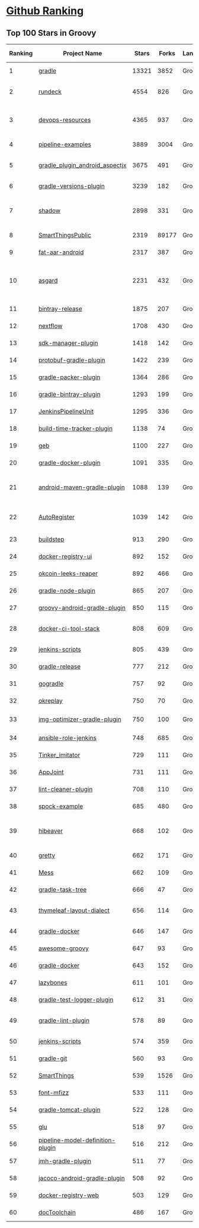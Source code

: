 [Github Ranking](../README.md)
==========

## Top 100 Stars in Groovy

| Ranking | Project Name | Stars | Forks | Language | Open Issues | Description | Last Commit |
| ------- | ------------ | ----- | ----- | -------- | ----------- | ----------- | ----------- |
| 1 | [gradle](https://github.com/gradle/gradle) | 13321 | 3852 | Groovy | 1952 | Adaptable, fast automation for all | 2022-04-29T21:36:11Z |
| 2 | [rundeck](https://github.com/rundeck/rundeck) | 4554 | 826 | Groovy | 483 | Enable Self-Service Operations: Give specific users access to your existing tools, services, and scripts | 2022-04-29T20:15:01Z |
| 3 | [devops-resources](https://github.com/bregman-arie/devops-resources) | 4365 | 937 | Groovy | 6 | DevOps resources - Linux, Jenkins, AWS, SRE, Prometheus, Docker, Python, Ansible, Git, Kubernetes, Terraform, OpenStack, SQL, NoSQL, Azure, GCP | 2022-04-29T19:09:02Z |
| 4 | [pipeline-examples](https://github.com/jenkinsci/pipeline-examples) | 3889 | 3004 | Groovy | 0 | A collection of examples, tips and tricks and snippets of scripting for the Jenkins Pipeline plugin | 2022-02-02T03:32:07Z |
| 5 | [gradle_plugin_android_aspectjx](https://github.com/HujiangTechnology/gradle_plugin_android_aspectjx) | 3675 | 491 | Groovy | 147 | A Android gradle plugin that effects AspectJ on Android project and can hook methods in Kotlin, aar and jar file. | 2021-09-15T07:40:48Z |
| 6 | [gradle-versions-plugin](https://github.com/ben-manes/gradle-versions-plugin) | 3239 | 182 | Groovy | 69 | Gradle plugin to discover dependency updates | 2022-04-29T22:01:16Z |
| 7 | [shadow](https://github.com/johnrengelman/shadow) | 2898 | 331 | Groovy | 208 | Gradle plugin to create fat/uber JARs, apply file transforms, and relocate packages for applications and libraries. Gradle version of Maven's Shade plugin. | 2022-04-27T09:04:16Z |
| 8 | [SmartThingsPublic](https://github.com/SmartThingsCommunity/SmartThingsPublic) | 2319 | 89177 | Groovy | 58 | SmartThings open-source DeviceTypeHandlers and SmartApps code | 2022-04-29T12:01:00Z |
| 9 | [fat-aar-android](https://github.com/kezong/fat-aar-android) | 2317 | 387 | Groovy | 125 | A gradle plugin that merge dependencies into the final aar file works with AGP 3.+ | 2022-03-11T20:45:31Z |
| 10 | [asgard](https://github.com/Netflix/asgard) | 2231 | 432 | Groovy | 87 | [Asgard is deprecated at Netflix. We use Spinnaker ( www.spinnaker.io ).] Web interface for application deployments and cloud management in Amazon Web Services (AWS). Binary download: http://github.com/Netflix/asgard/releases | 2017-08-09T13:59:02Z |
| 11 | [bintray-release](https://github.com/novoda/bintray-release) | 1875 | 207 | Groovy | 0 | A helper for releasing from gradle up to bintray | 2022-02-11T06:01:47Z |
| 12 | [nextflow](https://github.com/nextflow-io/nextflow) | 1708 | 430 | Groovy | 191 | A DSL for data-driven computational pipelines | 2022-04-29T22:16:07Z |
| 13 | [sdk-manager-plugin](https://github.com/JakeWharton/sdk-manager-plugin) | 1418 | 142 | Groovy | 33 | DEPRECATED Gradle plugin which downloads and manages your Android SDK. | 2016-10-07T23:07:08Z |
| 14 | [protobuf-gradle-plugin](https://github.com/google/protobuf-gradle-plugin) | 1422 | 239 | Groovy | 69 | Protobuf Plugin for Gradle | 2022-04-28T21:24:38Z |
| 15 | [gradle-packer-plugin](https://github.com/mcxiaoke/gradle-packer-plugin) | 1364 | 286 | Groovy | 2 | Android渠道打包工具 | 2019-01-23T04:53:39Z |
| 16 | [gradle-bintray-plugin](https://github.com/bintray/gradle-bintray-plugin) | 1293 | 199 | Groovy | 157 | None | 2021-01-15T07:39:45Z |
| 17 | [JenkinsPipelineUnit](https://github.com/jenkinsci/JenkinsPipelineUnit) | 1295 | 336 | Groovy | 88 | Framework for unit testing Jenkins pipelines  | 2022-04-21T12:14:06Z |
| 18 | [build-time-tracker-plugin](https://github.com/passy/build-time-tracker-plugin) | 1138 | 74 | Groovy | 20 | Gradle plugin to continuously track and report your build times | 2019-05-28T13:34:49Z |
| 19 | [geb](https://github.com/geb/geb) | 1100 | 227 | Groovy | 0 | Very Groovy Browser Automation | 2022-04-18T17:43:54Z |
| 20 | [gradle-docker-plugin](https://github.com/bmuschko/gradle-docker-plugin) | 1091 | 335 | Groovy | 17 | Gradle plugin for managing Docker images and containers. | 2022-04-19T20:01:06Z |
| 21 | [android-maven-gradle-plugin](https://github.com/dcendents/android-maven-gradle-plugin) | 1088 | 139 | Groovy | 28 | Abandoned. This is now supported by the android build plugin: https://developer.android.com/studio/build/maven-publish-plugin | 2020-05-18T14:16:50Z |
| 22 | [AutoRegister](https://github.com/luckybilly/AutoRegister) | 1039 | 142 | Groovy | 10 | 基于字节码插桩，在Android中实现跨module自动注册的gradle插件，可用于模块解耦。已应用于ARouter和CC | 2022-03-25T07:39:55Z |
| 23 | [buildstep](https://github.com/progrium/buildstep) | 913 | 290 | Groovy | 10 | Buildstep uses Docker and Buildpacks to build applications like Heroku | 2018-06-11T16:57:09Z |
| 24 | [docker-registry-ui](https://github.com/atcol/docker-registry-ui) | 892 | 152 | Groovy | 37 | A web frontend/UI for easy private/local Docker Registry integration | 2020-05-18T20:32:50Z |
| 25 | [okcoin-leeks-reaper](https://github.com/richox/okcoin-leeks-reaper) | 892 | 466 | Groovy | 9 | OKCoin韭菜收割机 | 2017-02-08T08:27:40Z |
| 26 | [gradle-node-plugin](https://github.com/srs/gradle-node-plugin) | 865 | 207 | Groovy | 175 | Gradle plugin for integrating NodeJS in your build. :rocket: | 2021-03-25T18:02:23Z |
| 27 | [groovy-android-gradle-plugin](https://github.com/groovy/groovy-android-gradle-plugin) | 850 | 115 | Groovy | 4 | A Gradle plugin to support the Groovy language for building Android apps | 2020-03-23T17:05:12Z |
| 28 | [docker-ci-tool-stack](https://github.com/marcelbirkner/docker-ci-tool-stack) | 808 | 609 | Groovy | 8 | Docker Infrastructure via docker-compose (Jenkins, SonarQube, Nexus, GitLab, Selenium Grid) | 2020-12-13T08:47:36Z |
| 29 | [jenkins-scripts](https://github.com/jenkinsci/jenkins-scripts) | 805 | 439 | Groovy | 2 | Scripts in Groovy, shell, Ruby, Python, whatever for managing/interacting with Jenkins | 2020-05-06T09:40:27Z |
| 30 | [gradle-release](https://github.com/researchgate/gradle-release) | 777 | 212 | Groovy | 117 | gradle-release is a plugin for providing a Maven-like release process for projects using Gradle | 2022-04-01T15:31:33Z |
| 31 | [gogradle](https://github.com/gogradle/gogradle) | 757 | 92 | Groovy | 92 | A Gradle Plugin Providing Full Support for Go | 2021-10-11T18:44:58Z |
| 32 | [okreplay](https://github.com/airbnb/okreplay) | 750 | 70 | Groovy | 17 | 📼 Record and replay OkHttp network interaction in your tests. | 2022-03-19T17:54:27Z |
| 33 | [img-optimizer-gradle-plugin](https://github.com/chenenyu/img-optimizer-gradle-plugin) | 750 | 100 | Groovy | 0 | 一款用于优化png图片的gradle插件，有效减少APK体积，支持极限压缩和无损压缩。 | 2022-02-21T12:34:52Z |
| 34 | [ansible-role-jenkins](https://github.com/geerlingguy/ansible-role-jenkins) | 748 | 685 | Groovy | 4 | Ansible Role - Jenkins CI | 2022-03-18T21:28:21Z |
| 35 | [Tinker_imitator](https://github.com/zzz40500/Tinker_imitator) | 729 | 111 | Groovy | 6 | (UNMAINTAINED)微信热更新方案实践 | 2017-02-07T03:40:40Z |
| 36 | [AppJoint](https://github.com/PrototypeZ/AppJoint) | 731 | 111 | Groovy | 13 | 🔧 Cross module Android development made easy! | 2019-08-20T02:52:28Z |
| 37 | [lint-cleaner-plugin](https://github.com/marcoRS/lint-cleaner-plugin) | 708 | 110 | Groovy | 9 | A Gradle Plugin that removes unused resources in Android projects. | 2019-02-04T00:08:29Z |
| 38 | [spock-example](https://github.com/spockframework/spock-example) | 685 | 480 | Groovy | 0 | Spock example specifications along with ready-to-go Gradle and Maven builds | 2022-03-14T09:12:31Z |
| 39 | [hibeaver](https://github.com/BryanSharp/hibeaver) | 668 | 102 | Groovy | 14 | HiBeaver is a gradle plugin for java byte code manipulation and AOP design by modifying project byte code during build of the package, or modifying byte code within Jar independently. | 2019-10-15T08:23:57Z |
| 40 | [gretty](https://github.com/akhikhl/gretty) | 662 | 171 | Groovy | 228 | Advanced gradle plugin for running web-apps on jetty and tomcat. | 2021-03-05T16:27:48Z |
| 41 | [Mess](https://github.com/eleme/Mess) | 662 | 109 | Groovy | 10 | a gradle plugin for minifying activities, services, receivers, providers and custom view | 2020-10-01T23:49:31Z |
| 42 | [gradle-task-tree](https://github.com/dorongold/gradle-task-tree) | 666 | 47 | Groovy | 5 | Gradle plugin that adds a 'taskTree' task that prints task dependency tree | 2021-07-05T20:31:48Z |
| 43 | [thymeleaf-layout-dialect](https://github.com/ultraq/thymeleaf-layout-dialect) | 656 | 114 | Groovy | 6 | A dialect for Thymeleaf that lets you build layouts and reusable templates in order to improve code reuse | 2022-03-06T08:04:16Z |
| 44 | [gradle-docker](https://github.com/palantir/gradle-docker) | 646 | 147 | Groovy | 107 | a Gradle plugin for orchestrating docker builds and pushes. | 2022-04-29T23:18:23Z |
| 45 | [awesome-groovy](https://github.com/kdabir/awesome-groovy) | 647 | 93 | Groovy | 1 | A curated list of awesome groovy libraries, frameworks and resources | 2019-09-21T13:03:11Z |
| 46 | [gradle-docker](https://github.com/Transmode/gradle-docker) | 643 | 152 | Groovy | 76 | A Gradle plugin to build Docker images from the build script. | 2020-08-20T11:48:11Z |
| 47 | [lazybones](https://github.com/pledbrook/lazybones) | 611 | 101 | Groovy | 52 | A simple project creation tool that uses packaged project templates. | 2020-10-13T10:40:55Z |
| 48 | [gradle-test-logger-plugin](https://github.com/radarsh/gradle-test-logger-plugin) | 612 | 31 | Groovy | 16 | A Gradle plugin for printing beautiful logs on the console while running tests | 2022-04-19T13:27:53Z |
| 49 | [gradle-lint-plugin](https://github.com/nebula-plugins/gradle-lint-plugin) | 578 | 89 | Groovy | 94 | A pluggable and configurable linter tool for identifying and reporting on patterns of misuse or deprecations in Gradle scripts.  | 2022-03-31T17:21:41Z |
| 50 | [jenkins-scripts](https://github.com/cloudbees/jenkins-scripts) | 574 | 359 | Groovy | 11 | None | 2022-02-01T07:18:57Z |
| 51 | [gradle-git](https://github.com/ajoberstar/gradle-git) | 560 | 93 | Groovy | 0 | Git plugin for Gradle | 2018-10-05T00:29:26Z |
| 52 | [SmartThings](https://github.com/krlaframboise/SmartThings) | 539 | 1526 | Groovy | 0 | None | 2022-04-15T01:19:53Z |
| 53 | [font-mfizz](https://github.com/fizzed/font-mfizz) | 533 | 111 | Groovy | 45 | Font Mfizz - Vector Icons for Technology and Software Geeks | 2021-05-11T03:09:39Z |
| 54 | [gradle-tomcat-plugin](https://github.com/bmuschko/gradle-tomcat-plugin) | 522 | 128 | Groovy | 34 | Gradle plugin supporting deployment of your web application to an embedded Tomcat web container | 2022-02-10T13:35:08Z |
| 55 | [glu](https://github.com/pongasoft/glu) | 518 | 97 | Groovy | 73 | Deployment Automation Platform | 2016-03-08T11:31:57Z |
| 56 | [pipeline-model-definition-plugin](https://github.com/jenkinsci/pipeline-model-definition-plugin) | 516 | 212 | Groovy | 0 | None | 2022-04-28T08:05:13Z |
| 57 | [jmh-gradle-plugin](https://github.com/melix/jmh-gradle-plugin) | 511 | 77 | Groovy | 66 | Integrates the JMH benchmarking framework with Gradle | 2022-04-17T03:31:05Z |
| 58 | [jacoco-android-gradle-plugin](https://github.com/arturdm/jacoco-android-gradle-plugin) | 508 | 92 | Groovy | 31 | Gradle plugin that creates JaCoCo test reports for Android unit tests | 2022-01-19T22:25:55Z |
| 59 | [docker-registry-web](https://github.com/mkuchin/docker-registry-web) | 503 | 129 | Groovy | 38 | Web UI for private docker registry v2 | 2022-02-08T08:42:02Z |
| 60 | [docToolchain](https://github.com/docToolchain/docToolchain) | 486 | 167 | Groovy | 199 | a Gradle based AsciiDoc Toolchain for Software Architecture Documentation | 2022-04-29T14:54:13Z |

